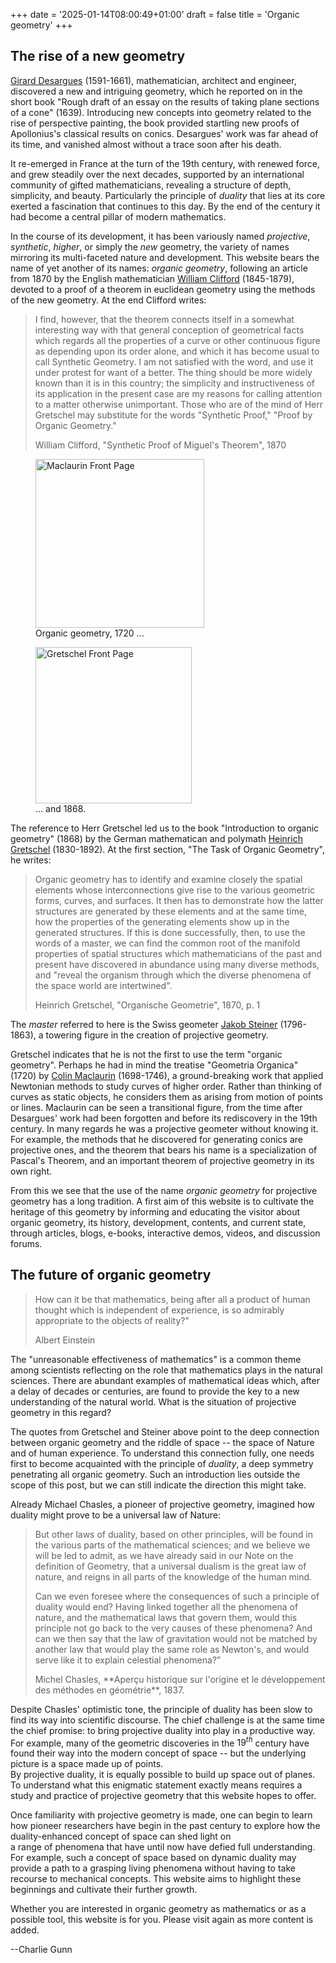 +++
date = '2025-01-14T08:00:49+01:00'
draft = false
title = 'Organic geometry'
+++

## The rise of a new geometry

[Girard Desargues](https://en.wikipedia.org/wiki/Gérard_Desargues) (1591-1661), 
mathematician, architect and engineer, 
discovered a new and intriguing geometry, which he reported on in the short book 
"Rough draft of an essay on the results of taking plane sections of a cone" (1639).
Introducing new concepts into geometry related to the rise of perspective painting, 
the book provided startling new proofs of 
Apollonius's classical results on conics.
Desargues' work was far ahead of its time, and vanished almost without a trace soon after his death.

It re-emerged 
in France at the turn of the 19th century, with renewed force, and grew steadily over the next decades, 
supported by an international community of gifted mathematicians,
revealing a structure of depth, simplicity, and beauty. Particularly the principle of *duality* that lies
at its core exerted a fascination that continues to this day.
By the end of the century it had become a central pillar of modern mathematics.

In the course of its development, it has been variously named
*projective*, *synthetic*, *higher*, or simply the *new* geometry, the variety
of names mirroring its multi-faceted nature and development.
This website bears the name of yet another of its names: *organic geometry*, 
following an article from 1870 by the English mathematician [William Clifford](https://en.wikipedia.org/wiki/William_Kingdon_Clifford) (1845-1879), devoted to a proof of a theorem in euclidean geometry using the methods of the new geometry.  At the end Clifford writes:

<blockquote class="styled-blockquote">
<p>I find, however, that the theorem connects itself in a somewhat
interesting way with that general conception of geometrical
facts which regards all the properties of a curve or other
continuous figure as depending upon its order alone, and which
it has become usual to call Synthetic Geometry. I am not 
satisfied with the word, and use it under protest for want of a
better. The thing should be more widely known than it is in
this country; the simplicity and instructiveness of its application
in the present case are my reasons for calling attention
to a matter otherwise unimportant. Those who are of the mind
of Herr Gretschel may substitute for the words "Synthetic
Proof," "Proof by Organic Geometry."</p>
<p class="small-text"> William Clifford, "Synthetic Proof of Miguel's Theorem", 1870</p>
</blockquote>

<div class="flex-container">
    <figure class="flex-item">
        <img src="/images/MacLaurinFrontPage.jpg" width="270px" alt="Maclaurin Front Page">
        <figcaption>Organic geometry, 1720 ...</figcaption>
    </figure>
    <figure class="flex-item">
        <img src="/images/GretschelFrontPage.png" width="250px" alt="Gretschel Front Page">
        <figcaption>... and 1868.</figcaption>
    </figure>
</div>

The reference to Herr Gretschel led us to the book "Introduction to organic geometry" (1868) by the German mathematican and polymath [Heinrich Gretschel](https://en.wikipedia.org/wiki/Heinrich_Friedrich_Gretschel)  (1830-1892). At the first section, "The Task of Organic Geometry", he writes:

<blockquote class="styled-blockquote">
Organic geometry has to identify and examine closely the spatial elements whose interconnections give rise to the various geometric forms, curves, and surfaces. It then has to demonstrate how the latter structures are generated by these elements and at the same time, how the properties of the generating elements show up in the generated structures.
If this is done successfully, then, to use the words of a master, we can find the common root of the manifold properties of spatial structures which mathematicians of the past and present have discovered in abundance using many diverse methods,  and "reveal the organism through which the diverse phenomena of the space world are intertwined".
<p class="small-text"> Heinrich Gretschel, "Organische Geometrie", 1870, p. 1</p>
</blockquote>

The *master* referred to here is the Swiss geometer [Jakob Steiner](https://en.wikipedia.org/wiki/Jakob_Steiner) (1796-1863), a towering figure in the creation of projective geometry. 

Gretschel indicates that he is not the first to use the term "organic geometry".
Perhaps he had in mind the treatise "Geometria Organica" (1720) by [Colin Maclaurin](https://en.wikipedia.org/wiki/Colin_Maclaurin)  (1698-1746),
a ground-breaking work that applied Newtonian methods to study curves of higher order. Rather than thinking of curves as static objects, he considers them as arising from motion of points or lines. Maclaurin can be seen a transitional figure, from the time after Desargues' work had been forgotten and before its rediscovery in the 19th century. In many regards he was a projective geometer without knowing it. For example, the methods that he discovered for generating conics are projective ones, and the theorem that bears his name is a specialization of Pascal's Theorem, and an important theorem of projective geometry in its own right.

From this we see that the use of the name *organic geometry* for projective geometry has a long tradition.  A first aim of this website is to cultivate the  heritage of this geometry by informing and educating the visitor about organic geometry,
its history, development, contents, and current state, through articles, blogs, e-books, interactive demos, videos, and discussion forums. 

## The future of organic geometry
<blockquote class="styled-blockquote">
How can it be that mathematics, being after all a product of human thought which is independent of experience, is so admirably appropriate to the objects of reality?" 
<p class="small-text"> Albert Einstein</p>
</blockquote>
The "unreasonable effectiveness of mathematics" is a common theme among scientists reflecting on the role that mathematics plays in the natural sciences. 
There are abundant examples of mathematical ideas which, after a delay of decades or centuries, are found to
provide the key to a new understanding of the natural world. What is the situation of projective geometry in this regard?

The quotes from Gretschel and Steiner above point to the deep connection between organic geometry and the riddle of space -- the space of Nature and of human experience. To understand this connection fully, one needs first to become acquainted with the principle of *duality*, a deep symmetry penetrating all organic geometry.  Such an introduction lies outside the scope of this post, but we can still indicate the direction this might take. 

Already Michael Chasles, a pioneer of projective geometry, imagined how duality might prove to be a universal law of Nature:
<blockquote class="styled-blockquote">
But other laws of duality, based on other principles, will be found in the various parts of the mathematical sciences; and we believe we will be led to admit, as we have already said in our Note on the definition of Geometry, that a universal dualism is the great law of nature, and reigns in all parts of the knowledge of the human mind.

Can we even foresee where the consequences of such a principle of duality would end? Having linked together all the phenomena of nature, and the mathematical laws that govern them, would this principle not go back to the very causes of these phenomena? And can we then say that the law of gravitation would not be matched by another law that would play the same role as Newton's, and would serve like it to explain celestial phenomena?” 
<p class="small-text"> Michel Chasles, **Aperçu historique sur l'origine et le développement des méthodes en géométrie**, 1837.
</blockquote>

Despite Chasles' optimistic tone, the principle of duality has been slow to find its way into scientific discourse.  The chief challenge is at the same time the chief promise: to bring projective duality into play in a productive way. 
For example, many of the geometric discoveries in the $19^{th}$ century have found their way into the modern concept of space -- but the underlying picture is a space made up of points.  
By projective duality, it is equally possible to build up space out of planes. To understand what this enigmatic statement exactly means requires a study and practice of projective geometry that this website hopes to offer. 

Once familiarity with projective geometry is made, one can begin to learn how pioneer researchers have
begin in the past century to explore how the duality-enhanced concept of space can shed light on  
a range of phenomena that have until now have defied full understanding. For example, such a concept of 
space based on dynamic duality may provide a path to a grasping living phenomena without having to take
recourse to mechanical concepts. This website aims to highlight these beginnings and cultivate their further growth.

Whether you are interested in organic geometry as mathematics or as a possible tool, this website is for you. Please visit again as more content is added.


--Charlie Gunn

